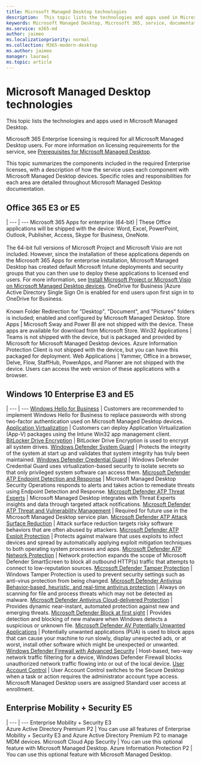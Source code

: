 ```yaml
---
title: Microsoft Managed Desktop technologies
description:  This topic lists the technologies and apps used in Microsoft Managed Desktop.
keywords: Microsoft Managed Desktop, Microsoft 365, service, documentation
ms.service: m365-md
author: jaimeo
ms.localizationpriority: normal
ms.collection: M365-modern-desktop
ms.author: jaimeo
manager: laurawi
ms.topic: article
---
```


# Microsoft Managed Desktop technologies

This topic lists the technologies and apps used in Microsoft Managed Desktop.

<!-- Microsoft 365 E5; Device as a Service -->
<!-- in O365 table, standard suite, removed this sentence "Please see the Installation of Project/Visio 64bit Click to Run Addendum for important deployment instructions. -->

Microsoft 365 Enterprise licensing is required for all Microsoft Managed Desktop users. For more information on licensing requirements for the service, see [Prerequisites for Microsoft Managed Desktop](../get-ready/prerequisites.md).

This topic summarizes the components included in the required Enterprise licenses, with a description of how the service uses each component with Microsoft Managed Desktop devices. Specific roles and responsibilities for each area are detailed throughout Microsoft Managed Desktop documentation. 

## Office 365 E3 or E5
 |
 --- | ---
Microsoft 365 Apps for enterprise (64-bit) | These Office applications will be shipped with the device: Word, Excel, PowerPoint, Outlook, Publisher, Access, Skype for Business, OneNote.<br><br>The 64-bit full versions of Microsoft Project and Microsoft Visio are not included. However, since the installation of these applications depends on the Microsoft 365 Apps for enterprise installation, Microsoft Managed Desktop has created default Microsoft Intune deployments and security groups that you can then use to deploy these applications to licensed end users. For more information, see [Install Microsoft Project or Microsoft Visio on Microsoft Managed Desktop devices](../get-started/project-visio.md).
OneDrive for Business |Azure Active Directory Single Sign On is enabled for end users upon first sign in to OneDrive for Business.<br><br>Known Folder Redirection for "Desktop", "Document", and "Pictures" folders is included; enabled and configured by Microsoft Managed Desktop. 
Store Apps |	Microsoft Sway and Power BI are not shipped with the device. These apps are available for download from Microsoft Store.
Win32 Applications |	Teams is not shipped with the device, but is packaged and provided by Microsoft for Microsoft Managed Desktop devices. Azure Information Protection Client is not shipped with the device, but you can have this packaged for deployment. 
Web Applications |	Yammer, Office in a browser, Delve, Flow, StaffHub, PowerApps, and Planner are not shipped with the device. Users can access the web version of these applications with a browser.


## Windows 10 Enterprise E3 and E5

 |
 --- | ---
[Windows Hello for Business](https://docs.microsoft.com/en-us/windows/security/identity-protection/hello-for-business/hello-identity-verification) | Customers are recommended to implement Windows Hello for Business to replace passwords with strong two-factor authentication used on Microsoft Managed Desktop devices.
[Application Virtualization](https://docs.microsoft.com/windows/application-management/app-v/appv-technical-reference) | Customers can deploy Application Virtualization (App-V) packages using the Intune Win32 app management client.
[BitLocker Drive Encryption](https://docs.microsoft.com/windows/security/information-protection/bitlocker/bitlocker-overview) | BitLocker Drive Encryption is used to encrypt all system drives.
[Windows Defender System Guard]( https://docs.microsoft.com/windows/security/threat-protection/windows-defender-system-guard/system-guard-how-hardware-based-root-of-trust-helps-protect-windows) | Protects the integrity of the system at start up and validates that system integrity has truly been maintained.
[Windows Defender Credential Guard]( https://docs.microsoft.com/windows/security/identity-protection/credential-guard/credential-guard) | Windows Defender Credential Guard uses virtualization-based security to isolate secrets so that only privileged system software can access them.
[Microsoft Defender ATP Endpoint Detection and Response](https://docs.microsoft.com/windows/security/threat-protection/microsoft-defender-atp/overview-endpoint-detection-response) |	 Microsoft Managed Desktop Security Operations responds to alerts and takes action to remediate threats using Endpoint Detection and Response.
[Microsoft Defender ATP Threat Experts](https://docs.microsoft.com/windows/security/threat-protection/microsoft-defender-atp/microsoft-threat-experts) | Microsoft Managed Desktop integrates with Threat Experts insights and data through targeted attack notifications.
[Microsoft Defender ATP Threat and Vulnerability Management](https://docs.microsoft.com/windows/security/threat-protection/microsoft-defender-atp/next-gen-threat-and-vuln-mgt) | Required for future use in the Microsoft Managed Desktop service plan.
[Microsoft Defender ATP Attack Surface Reduction](https://docs.microsoft.com/windows/security/threat-protection/microsoft-defender-atp/attack-surface-reduction) | Attack surface reduction targets risky software behaviors that are often abused by attackers.
[Microsoft Defender ATP Exploit Protection](https://docs.microsoft.com/windows/security/threat-protection/microsoft-defender-atp/exploit-protection) | Protects against malware that uses exploits to infect devices and spread by automatically applying exploit mitigation techniques to both operating system processes and apps.
[Microsoft Defender ATP Network Protection](https://docs.microsoft.com/windows/security/threat-protection/microsoft-defender-atp/network-protection) | Network protection expands the scope of Microsoft Defender SmartScreen to block all outbound HTTP(s) traffic that attempts to connect to low-reputation sources.
[Microsoft Defender Tamper Protection](https://docs.microsoft.com/windows/security/threat-protection/microsoft-defender-antivirus/prevent-changes-to-security-settings-with-tamper-protection) | Windows Tamper Protection is used to prevent security settings such as anti-virus protection from being changed.
[Microsoft Defender Antivirus Behavior-based, heuristic, and real-time antivirus protection]( https://docs.microsoft.com/windows/security/threat-protection/microsoft-defender-antivirus/microsoft-defender-antivirus-in-windows-10) | Always on scanning for file and process threats which may not be detected as malware.
[Microsoft Defender Antivirus Cloud-delivered Protection](https://docs.microsoft.com/windows/security/threat-protection/microsoft-defender-antivirus/utilize-microsoft-cloud-protection-microsoft-defender-antivirus) | Provides dynamic near-instant, automated protection against new and emerging threats.
[Microsoft Defender Block at first sight](https://docs.microsoft.com/windows/security/threat-protection/microsoft-defender-antivirus/configure-block-at-first-sight-microsoft-defender-antivirus) | Provides detection and blocking of new malware when Windows detects a suspicious or unknown file.
[Microsoft Defender AV Potentially Unwanted Applications](https://docs.microsoft.com/windows/security/threat-protection/microsoft-defender-antivirus/detect-block-potentially-unwanted-apps-microsoft-defender-antivirus) | Potentially unwanted applications (PUA) is used to block apps that can cause your machine to run slowly, display unexpected ads, or at worst, install other software which might be unexpected or unwanted.
[Windows Defender Firewall with Advanced Security](https://docs.microsoft.com/windows/security/threat-protection/windows-firewall/windows-firewall-with-advanced-security) | Host-based, two-way network traffic filtering for a device, Windows Defender Firewall blocks unauthorized network traffic flowing into or out of the local device.
[User Account Control](https://docs.microsoft.com/windows/security/identity-protection/user-account-control/how-user-account-control-works) | User Account Control switches to the Secure Desktop when a task or action requires the administrator account type access. Microsoft Managed Desktop users are assigned Standard user access at enrollment.


## Enterprise Mobility + Security E5

 |
 --- | ---
Enterprise Mobility + Security E3<br>Azure Active Directory Premium P2 |	You can use all features of Enterprise Mobility + Security E3 and Azure Active Directory Premium P2 to manage MDM devices.
Microsoft Cloud App Security |	You can use this optional feature with Microsoft Managed Desktop.
Azure Information Protection P2	 | You can use this optional feature with Microsoft Managed Desktop.
